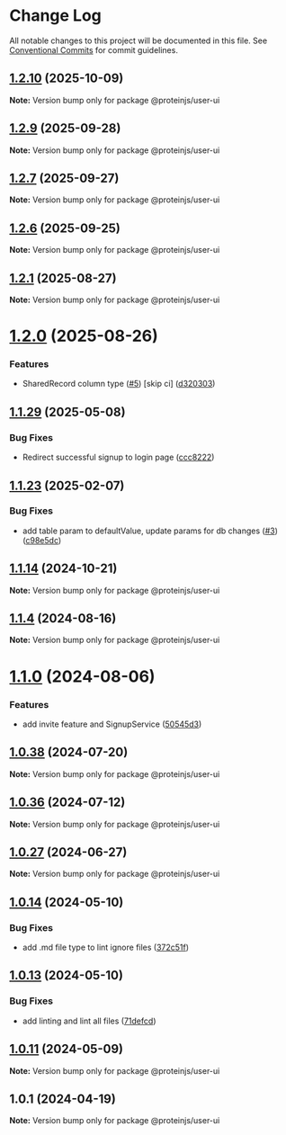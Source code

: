 # Change Log

All notable changes to this project will be documented in this file.
See [Conventional Commits](https://conventionalcommits.org) for commit guidelines.

## [1.2.10](https://github.com/proteinjs/user/compare/@proteinjs/user-ui@1.2.9...@proteinjs/user-ui@1.2.10) (2025-10-09)

**Note:** Version bump only for package @proteinjs/user-ui





## [1.2.9](https://github.com/proteinjs/user/compare/@proteinjs/user-ui@1.2.8...@proteinjs/user-ui@1.2.9) (2025-09-28)

**Note:** Version bump only for package @proteinjs/user-ui





## [1.2.7](https://github.com/proteinjs/user/compare/@proteinjs/user-ui@1.2.6...@proteinjs/user-ui@1.2.7) (2025-09-27)

**Note:** Version bump only for package @proteinjs/user-ui





## [1.2.6](https://github.com/proteinjs/user/compare/@proteinjs/user-ui@1.2.5...@proteinjs/user-ui@1.2.6) (2025-09-25)

**Note:** Version bump only for package @proteinjs/user-ui





## [1.2.1](https://github.com/proteinjs/user/compare/@proteinjs/user-ui@1.2.0...@proteinjs/user-ui@1.2.1) (2025-08-27)

**Note:** Version bump only for package @proteinjs/user-ui





# [1.2.0](https://github.com/proteinjs/user/compare/@proteinjs/user-ui@1.1.32...@proteinjs/user-ui@1.2.0) (2025-08-26)


### Features

* SharedRecord column type ([#5](https://github.com/proteinjs/user/issues/5)) [skip ci] ([d320303](https://github.com/proteinjs/user/commit/d320303db6a209bd11f08845edff61b136d09859))





## [1.1.29](https://github.com/proteinjs/user/compare/@proteinjs/user-ui@1.1.28...@proteinjs/user-ui@1.1.29) (2025-05-08)


### Bug Fixes

* Redirect successful signup to login page ([ccc8222](https://github.com/proteinjs/user/commit/ccc8222a2f6e4f1b017d9313ae12a03238e296ba))





## [1.1.23](https://github.com/proteinjs/user/compare/@proteinjs/user-ui@1.1.20...@proteinjs/user-ui@1.1.23) (2025-02-07)


### Bug Fixes

* add table param to defaultValue, update params for db changes ([#3](https://github.com/proteinjs/user/issues/3)) ([c98e5dc](https://github.com/proteinjs/user/commit/c98e5dcc4a09bf27bfd2cdd877eb0a15b952c56a))





## [1.1.14](https://github.com/proteinjs/user/compare/@proteinjs/user-ui@1.1.13...@proteinjs/user-ui@1.1.14) (2024-10-21)

**Note:** Version bump only for package @proteinjs/user-ui





## [1.1.4](https://github.com/proteinjs/user/compare/@proteinjs/user-ui@1.1.3...@proteinjs/user-ui@1.1.4) (2024-08-16)

**Note:** Version bump only for package @proteinjs/user-ui





# [1.1.0](https://github.com/proteinjs/user/compare/@proteinjs/user-ui@1.0.41...@proteinjs/user-ui@1.1.0) (2024-08-06)


### Features

* add invite feature and SignupService ([50545d3](https://github.com/proteinjs/user/commit/50545d39c19238e9e1b3ec67c789c3c161860dc8))





## [1.0.38](https://github.com/proteinjs/user/compare/@proteinjs/user-ui@1.0.37...@proteinjs/user-ui@1.0.38) (2024-07-20)

**Note:** Version bump only for package @proteinjs/user-ui





## [1.0.36](https://github.com/proteinjs/user/compare/@proteinjs/user-ui@1.0.35...@proteinjs/user-ui@1.0.36) (2024-07-12)

**Note:** Version bump only for package @proteinjs/user-ui





## [1.0.27](https://github.com/proteinjs/user/compare/@proteinjs/user-ui@1.0.26...@proteinjs/user-ui@1.0.27) (2024-06-27)

**Note:** Version bump only for package @proteinjs/user-ui





## [1.0.14](https://github.com/proteinjs/user/compare/@proteinjs/user-ui@1.0.13...@proteinjs/user-ui@1.0.14) (2024-05-10)


### Bug Fixes

* add .md file type to lint ignore files ([372c51f](https://github.com/proteinjs/user/commit/372c51fdc0a48c8559321862e3b7cebe05e4955d))





## [1.0.13](https://github.com/proteinjs/user/compare/@proteinjs/user-ui@1.0.12...@proteinjs/user-ui@1.0.13) (2024-05-10)

### Bug Fixes

- add linting and lint all files ([71defcd](https://github.com/proteinjs/user/commit/71defcd78dc479d2eef1f624c746c879f4e31daa))

## [1.0.11](https://github.com/proteinjs/user/compare/@proteinjs/user-ui@1.0.10...@proteinjs/user-ui@1.0.11) (2024-05-09)

**Note:** Version bump only for package @proteinjs/user-ui

## 1.0.1 (2024-04-19)

**Note:** Version bump only for package @proteinjs/user-ui

